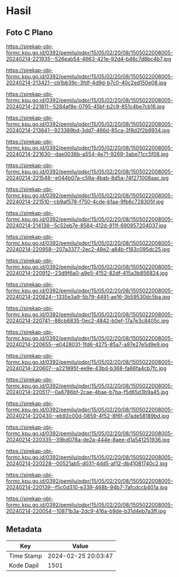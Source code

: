 # Hasil

## Foto C Plano

https://sirekap-obj-formc.kpu.go.id/0392/pemilu/pdpr/15/05/02/20/08/1505022008005-20240214-221935--526eab54-4663-421e-92d4-b46c7d8bc4b7.jpg

https://sirekap-obj-formc.kpu.go.id/0392/pemilu/pdpr/15/05/02/20/08/1505022008005-20240214-213421--cb1bb39c-3fdf-4d9d-b7c0-40c2ed150e08.jpg

https://sirekap-obj-formc.kpu.go.id/0392/pemilu/pdpr/15/05/02/20/08/1505022008005-20240214-221811--5284af8e-0795-45bf-b2c9-851c4be7cb16.jpg

https://sirekap-obj-formc.kpu.go.id/0392/pemilu/pdpr/15/05/02/20/08/1505022008005-20240214-213641--923389bd-3dd7-466d-85ca-3f8d2f2b9934.jpg

https://sirekap-obj-formc.kpu.go.id/0392/pemilu/pdpr/15/05/02/20/08/1505022008005-20240214-221630--dae0036b-a554-4e71-9269-3abe71cc5f08.jpg

https://sirekap-obj-formc.kpu.go.id/0392/pemilu/pdpr/15/05/02/20/08/1505022008005-20240214-221548--e044b07a-c59a-4bab-8d5a-74f271008aac.jpg

https://sirekap-obj-formc.kpu.go.id/0392/pemilu/pdpr/15/05/02/20/08/1505022008005-20240214-221510--cb9af578-f750-4cde-b1aa-9fb6c728305f.jpg

https://sirekap-obj-formc.kpu.go.id/0392/pemilu/pdpr/15/05/02/20/08/1505022008005-20240214-214138--5c52eb7e-8584-412d-911f-690957204037.jpg

https://sirekap-obj-formc.kpu.go.id/0392/pemilu/pdpr/15/05/02/20/08/1505022008005-20240214-220958--207a3377-2ec2-48e2-a84b-f183c095dc25.jpg

https://sirekap-obj-formc.kpu.go.id/0392/pemilu/pdpr/15/05/02/20/08/1505022008005-20240214-220912--23d9f6a0-a9e5-4152-82df-415a3b856824.jpg

https://sirekap-obj-formc.kpu.go.id/0392/pemilu/pdpr/15/05/02/20/08/1505022008005-20240214-220824--1335e3a9-5b79-4491-ae16-3b59530dc5ba.jpg

https://sirekap-obj-formc.kpu.go.id/0392/pemilu/pdpr/15/05/02/20/08/1505022008005-20240214-220741--88cb6835-0ec2-4842-b0ef-17a7e3c8405c.jpg

https://sirekap-obj-formc.kpu.go.id/0392/pemilu/pdpr/15/05/02/20/08/1505022008005-20240214-220655--e0428031-1fd6-4275-85a7-a97e27e5d9e9.jpg

https://sirekap-obj-formc.kpu.go.id/0392/pemilu/pdpr/15/05/02/20/08/1505022008005-20240214-220607--a221895f-ee9e-43bd-b368-fa86fa4cb7fc.jpg

https://sirekap-obj-formc.kpu.go.id/0392/pemilu/pdpr/15/05/02/20/08/1505022008005-20240214-220517--0a6786bf-2cae-4bae-b7ba-f5d65d3b9a45.jpg

https://sirekap-obj-formc.kpu.go.id/0392/pemilu/pdpr/15/05/02/20/08/1505022008005-20240214-220430--eb92c00d-0859-4f52-8f6f-d7ade58189bd.jpg

https://sirekap-obj-formc.kpu.go.id/0392/pemilu/pdpr/15/05/02/20/08/1505022008005-20240214-220335--39bd078a-de2a-444e-8aee-d1a541251936.jpg

https://sirekap-obj-formc.kpu.go.id/0392/pemilu/pdpr/15/05/02/20/08/1505022008005-20240214-220228--00521ab5-d031-4dd5-af12-db41081740c2.jpg

https://sirekap-obj-formc.kpu.go.id/0392/pemilu/pdpr/15/05/02/20/08/1505022008005-20240214-220139--f5c0d310-e339-468b-94b7-7afcdccb401a.jpg

https://sirekap-obj-formc.kpu.go.id/0392/pemilu/pdpr/15/05/02/20/08/1505022008005-20240214-220054--10871b3a-2dc9-416a-b9de-b31d4eb7a3ff.jpg


## Metadata

| Key        | Value               |
| ---------- | ------------------- |
| Time Stamp | 2024-02-25 20:03:47 |
| Kode Dapil | 1501                |



